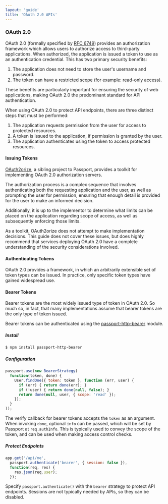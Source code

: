 ```yaml
---
layout: 'guide'
title: 'OAuth 2.0 APIs'
---
```


### OAuth 2.0

OAuth 2.0 (formally specified by [RFC 6749](http://tools.ietf.org/html/rfc6749))
provides an authorization framework which allows users to authorize access to
third-party applications.  When authorized, the application is issued a token to
use as an authentication credential.  This has two primary security benefits:

  1. The application does not need to store the user's username and password.
  2. The token can have a restricted scope (for example: read-only access).

These benefits are particularly important for ensuring the security of web
applications, making OAuth 2.0 the predominant standard for API authentication.

When using OAuth 2.0 to protect API endpoints, there are three distinct steps
that must be performed:

  1. The application requests permission from the user for access to protected
     resources.
  2. A token is issued to the application, if permission is granted by the user.
  3. The application authenticates using the token to access protected
     resources.
     
#### Issuing Tokens

[OAuth2orize](https://github.com/jaredhanson/oauth2orize), a sibling project to
Passport, provides a toolkit for implementing OAuth 2.0 authorization servers.

The authorization process is a complex sequence that involves authenticating
both the requesting application and the user, as well as prompting the user for
permission, ensuring that enough detail is provided for the user to make an
informed decision.

Additionally, it is up to the implementor to determine what limits can be placed
on the application regarding scope of access, as well as subsequently enforcing
those limits.

As a toolkit, OAuth2orize does not attempt to make implementation decisions.
This guide does not cover these issues, but does highly recommend that
services deploying OAuth 2.0 have a complete understanding of the security
considerations involved.

#### Authenticating Tokens

OAuth 2.0 provides a framework, in which an arbitrarily extensible set of token
types can be issued.  In practice, only specific token types have gained
widespread use.

#### Bearer Tokens

Bearer tokens are the most widely issued type of token in OAuth 2.0.  So much
so, in fact, that many implementations assume that bearer tokens are the only
type of token issued.

Bearer tokens can be authenticated using the [passport-http-bearer](https://github.com/jaredhanson/passport-http-bearer)
module.

##### Install

```bash
$ npm install passport-http-bearer
```

##### Configuration

```javascript
passport.use(new BearerStrategy(
  function(token, done) {
    User.findOne({ token: token }, function (err, user) {
      if (err) { return done(err); }
      if (!user) { return done(null, false); }
      return done(null, user, { scope: 'read' });
    });
  }
));
```

The verify callback for bearer tokens accepts the `token` as an argument.
When invoking `done`, optional `info` can be passed, which will be set by
Passport at `req.authInfo`.  This is typically used to convey the scope of the
token, and can be used when making access control checks.

##### Protect Endpoints

```javascript
app.get('/api/me', 
  passport.authenticate('bearer', { session: false }),
  function(req, res) {
    res.json(req.user);
  });
```

Specify `passport.authenticate()` with the `bearer` strategy to protect API
endpoints.  Sessions are not typically needed by APIs, so they can be disabled.
